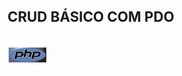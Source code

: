 # CRUD BÁSICO COM PDO
##
<img align="center" alt="php" height="60" width="80" src="https://raw.githubusercontent.com/devicons/devicon/master/icons/php/php-original.svg">




